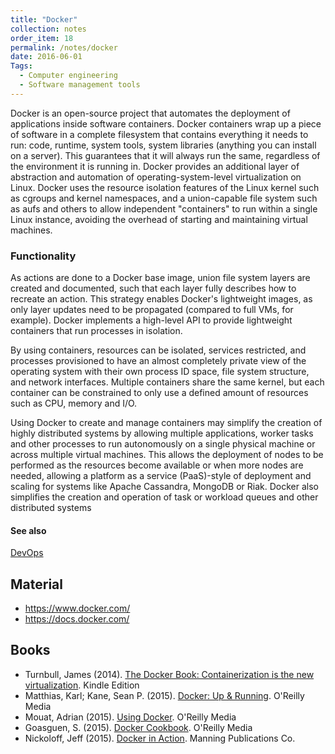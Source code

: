 ```yaml
---
title: "Docker"
collection: notes
order_item: 18
permalink: /notes/docker
date: 2016-06-01
Tags:
  - Computer engineering
  - Software management tools
---
```


Docker is an open-source project that automates the deployment of applications inside software containers. Docker containers wrap up a piece of software in a complete filesystem that contains everything it needs to run: code, runtime, system tools, system libraries (anything you can install on a server). This guarantees that it will always run the same, regardless of the environment it is running in.
Docker provides an additional layer of abstraction and automation of operating-system-level virtualization on Linux. Docker uses the resource isolation features of the Linux kernel such as cgroups and kernel namespaces, and a union-capable file system such as aufs and others to allow independent "containers" to run within a single Linux instance, avoiding the overhead of starting and maintaining virtual machines.

### Functionality
As actions are done to a Docker base image, union file system layers are created and documented, such that each layer fully describes how to recreate an action. This strategy enables Docker's lightweight images, as only layer updates need to be propagated (compared to full VMs, for example). Docker implements a high-level API to provide lightweight containers that run processes in isolation.

By using containers, resources can be isolated, services restricted, and processes provisioned to have an almost completely private view of the operating system with their own process ID space, file system structure, and network interfaces. Multiple containers share the same kernel, but each container can be constrained to only use a defined amount of resources such as CPU, memory and I/O.

Using Docker to create and manage containers may simplify the creation of highly distributed systems by allowing multiple applications, worker tasks and other processes to run autonomously on a single physical machine or across multiple virtual machines. This allows the deployment of nodes to be performed as the resources become available or when more nodes are needed, allowing a platform as a service (PaaS)-style of deployment and scaling for systems like Apache Cassandra, MongoDB or Riak. Docker also simplifies the creation and operation of task or workload queues and other distributed systems


#### See also
[DevOps](/notes/devops)


## Material
* https://www.docker.com/
* https://docs.docker.com/




## Books
* Turnbull, James (2014). [The Docker Book: Containerization is the new virtualization](https://www.goodreads.com/book/show/22719521-the-docker-book). Kindle Edition
* Matthias, Karl; Kane, Sean P. (2015). [Docker: Up & Running](https://www.goodreads.com/book/show/25000037-docker). O'Reilly Media
* Mouat, Adrian (2015). [Using Docker](https://www.goodreads.com/book/show/25484101-using-docker). O'Reilly Media
* Goasguen, S. (2015). [Docker Cookbook](https://www.goodreads.com/book/show/24216689-docker-cookbook). O'Reilly Media
* Nickoloff, Jeff (2015). [Docker in Action](https://www.goodreads.com/book/show/23612990-docker-in-action). Manning Publications Co.


